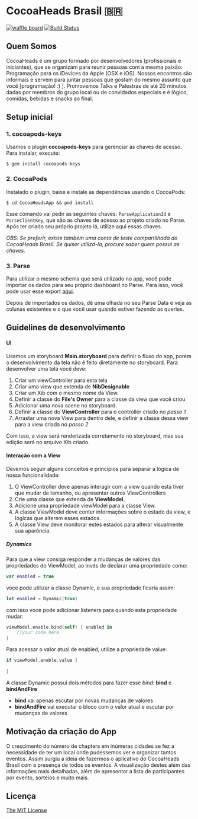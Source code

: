 # CocoaHeads Brasil 🇧🇷

[![waffle board](https://img.shields.io/badge/waffle-board-blue.svg)](https://waffle.io/CocoaHeadsBrasil/CocoaHeadsApp)
[![Build Status](https://travis-ci.org/CocoaHeadsBrasil/CocoaHeadsApp.svg?branch=master)](https://travis-ci.org/CocoaHeadsBrasil/CocoaHeadsApp)

## Quem Somos
CocoaHeads é um grupo formado por desenvolvedores (profissionais e iniciantes), que se organizam para reunir pessoas com a mesma paixão: Programação para os iDevices da Apple (OSX e iOS). Nossos encontros são informais e servem para juntar pessoas que gostam do mesmo assunto que você [programação! :) ]. Promovemos Talks e Palestras de até 20 minutos dadas por membros do grupo local ou de convidados especiais e é lógico, comidas, bebidas e snacks ao final.

## Setup inicial

### 1. cocoapods-keys
Usamos o plugin **cocoapods-keys** para gerenciar as chaves de acesso. Para instalar, execute:

```
$ gem install cocoapods-keys
```

### 2. CocoaPods
Instalado o plugin, baixe e instale as dependências usando o CocoaPods:

```
$ cd CocoaHeadsApp && pod install
```

Esse comando vai pedir as seguintes chaves: `ParseApplicationId` e `ParseClientKey`, que são as chaves de acesso ao projeto criado no Parse. Após ter criado seu próprio projeto lá, utilize aqui essas chaves.

*OBS: Se preferir, existe também uma conta de teste compartilhada do CocoaHeads Brasil. Se quiser utilizá-la, procure saber quem possui as chaves.*

### 3. Parse
Para utilizar o mesmo schema que será utilizado no app, você pode importar os dados para seu próprio dashboard no Parse. Para isso, você pode usar esse export [aqui](http://cl.ly/0a021W3Y0D42).

Depois de importados os dados, dê uma olhada no seu Parse Data e veja as colunas existentes e o que você usar quando estiver fazendo as queries.


## Guidelines de desenvolvimento

#### UI
Usamos um storyboard **Main.storyboard** para definir o fluxo do app, porém o desenvolvimento da tela não é feito diretamente no storyboard. Para desenvolver uma tela você deve:

1. Criar um viewController para esta tela
2. Criar uma view que extenda de **NibDesignable**
3. Criar um Xib com o mesmo nome da View.
4. Definir a classe do **File's Owner** para a classe da view que você criou
5. Adicionar uma nova scene no storyboard.
6. Definir a classe do **ViewController** para o controller criado no *passo 1*
7. Arrastar uma nova View para dentro dele, e definir a classe dessa view para a view criada no *passo 2*

Com isso, a view será renderizada corretamente no storyboard, mas sua edição será no arquivo Xib criado.

#### Interação com a View
Devemos seguir alguns conceitos e princípios para separar a lógica de nossa funcionalidade:

1. O ViewController deve apenas interagir com a view quando esta tiver que mudar de tamanho, ou apresentar outros ViewControllers
2. Crie uma classe que extenda de **ViewModel**.
3. Adicione uma propriedade viewModel para a classe View.
4. A classe ViewModel deve conter informações sobre o estado da view, e lógicas que alterem esses estados.
5. A classe View deve monitorar estes estados para alterar visualmente sua aparência.

##### Dynamics
Para que a view consiga responder a mudanças de valores das propriedades do ViewModel, ao invés de declarar uma propriedade como:

```swift
var enabled = true
```

voce pode utilizar a classe Dynamic, e sua propriedade ficaria assim:

```swift
let enabled = Dynamic(true)
```

com isso voce pode adicionar listeners para quando esta propriedade mudar:

```swift
viewModel.enable.bind(self) { enabled in
	//your code here
}
```

Para acessar o valor atual de enabled, utilize a propriedade value:

```swift
if viewModel.enable.value {
	
}
```

A classe Dynamic possui dois métodos para fazer esse *bind*: **bind** e **bindAndFire**

* **bind** vai apenas escutar por novas mudanças de valores
* **bindAndFire** vai executar o bloco com o valor atual e escutar por mudanças de valores 

## Motivação da criação do App
O crescimento do número de chapters em inúmeras cidades se fez a necessidade de ter um local onde pudessemos ver e organizar tantos eventos. Assim surgiu a ideia de fazermos o aplicativo do CocoaHeads Brasil com a presença de todos os eventos. A visualização destes além das informações mais detalhadas, além de apresentar a lista de participantes por evento, sorteios e muito mais.

## Licença
[The MIT License](https://raw.githubusercontent.com/CocoaHeadsBrasil/CocoaHeadsApp/master/LICENSE)
